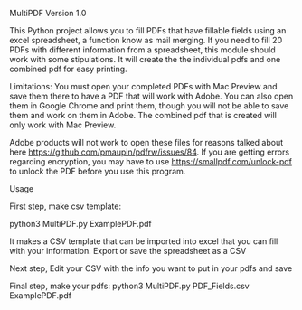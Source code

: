 MultiPDF Version 1.0

This Python project allows you to fill PDFs that have fillable fields using an excel spreadsheet, a function know as mail merging. If you need to fill 20 PDFs with different information from a spreadsheet, this module should work with some stipulations.  It will create the the individual pdfs and one combined pdf for easy printing.

Limitations: You must open your completed PDFs with Mac Preview and save them there to have a PDF that will work with Adobe. You can also open them in Google Chrome and print them, though you will not be able to save them and work on them in Adobe.  The combined pdf that is created will only work with Mac Preview.

Adobe products will not work to open these files for reasons talked about here https://github.com/pmaupin/pdfrw/issues/84. If you are getting errors regarding encryption, you may have to use https://smallpdf.com/unlock-pdf to unlock the PDF before you use this program.


Usage

First step, make csv template:

python3 MultiPDF.py ExamplePDF.pdf

It makes a CSV template that can be imported into excel that you can fill with your information. Export or save the spreadsheet as a CSV


Next step, Edit your CSV with the info you want to put in your pdfs and save


Final step, make your pdfs:
python3 MultiPDF.py PDF_Fields.csv ExamplePDF.pdf
